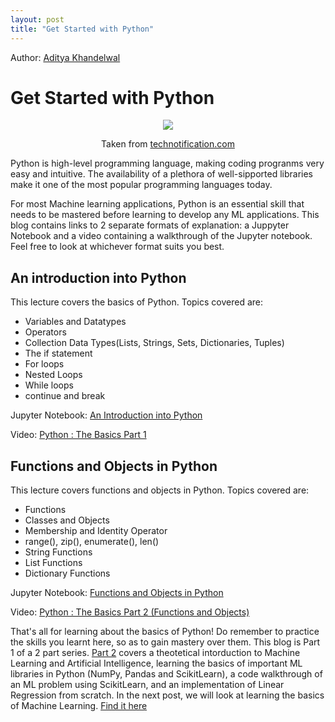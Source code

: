 ```yaml
---
layout: post
title: "Get Started with Python"
---
```


Author: [Aditya Khandelwal](https://www.linkedin.com/in/aditya-khandelwal/)

# Get Started with Python

<center>
<img src="https://www.technotification.com/wp-content/uploads/2017/05/Python-programming-compressed.jpg">
</center>
<p style="text-align:center;">Taken from <a href="https://www.technotification.com/wp-content/uploads/2017/05/Python-programming-compressed.jpg">technotification.com</a></p>

Python is high-level programming language, making coding progranms very easy and intuitive. The availability of a plethora of well-sipported libraries make it one of the most popular programming languages today.

For most Machine learning applications, Python is an essential skill that needs to be mastered before learning to develop any ML applications. This blog contains links to 2 separate formats of explanation: a Juppyter Notebook and a video containing a walkthrough of the Jupyter notebook. Feel free to look at whichever format suits you best.

## An introduction into Python
This lecture covers the basics of Python. Topics covered are:
<ul>
    <li>Variables and Datatypes
    <li>Operators
    <li>Collection Data Types(Lists, Strings, Sets, Dictionaries, Tuples)
    <li>The if statement
    <li>For loops
    <li>Nested Loops
    <li>While loops
    <li>continue and break
</ul>

Jupyter Notebook: [An Introduction into Python](https://nbviewer.jupyter.org/github/adityak6798/adityak6798.github.io/blob/master/Lecture%201%20-%20An%20Introduction%20into%20Python.ipynb)

Video: [Python : The Basics Part 1](https://www.youtube.com/watch?v=iJ8n30fzjH4&t=306s)

## Functions and Objects in Python
This lecture covers functions and objects in Python.
Topics covered are:
<ul>
    <li>Functions
    <li>Classes and Objects
    <li>Membership and Identity Operator
    <li>range(), zip(), enumerate(), len()
    <li>String Functions
    <li>List Functions
    <li>Dictionary Functions
</ul>

Jupyter Notebook: [Functions and Objects in Python](https://nbviewer.jupyter.org/github/adityak6798/adityak6798.github.io/blob/master/Lecture%202%20-%20Functions%20and%20Objects%20in%20Python.ipynb)

Video: [Python : The Basics Part 2 (Functions and Objects)](https://www.youtube.com/watch?v=W3RMyphMPR4)

That's all for learning about the basics of Python! Do remember to practice the skills you learnt here, so as to gain mastery over them. 
This blog is Part 1 of a 2 part series. [Part 2]() covers a theotetical intorduction to Machine Learning and Artificial Intelligence, learning the basics of important ML libraries in Python (NumPy, Pandas and ScikitLearn), a code walkthrough of an ML problem using ScikitLearn, and an implementation of Linear Regression from scratch.
In the next post, we will look at learning the basics of Machine Learning. [Find it here](https://coepdsai.github.io/2020/03/03/ml-with-python.html)

